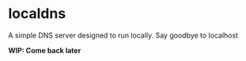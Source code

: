 # localdns
A simple DNS server designed to run locally. Say goodbye to localhost

__WIP: Come back later__
